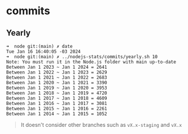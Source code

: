 # commits

## Yearly

```console
➜  node git:(main) ✗ date
Tue Jan 16 16:40:05 -03 2024
➜  node git:(main) ✗ ../nodejs-stats/commits/yearly.sh 10
Note: You must run it in the Node.js folder with main up-to-date
Between Jan 1 2023 ~ Jan 1 2024 = 2641
Between Jan 1 2022 ~ Jan 1 2023 = 2629
Between Jan 1 2021 ~ Jan 1 2022 = 2683
Between Jan 1 2020 ~ Jan 1 2021 = 3390
Between Jan 1 2019 ~ Jan 1 2020 = 3953
Between Jan 1 2018 ~ Jan 1 2019 = 4720
Between Jan 1 2017 ~ Jan 1 2018 = 4609
Between Jan 1 2016 ~ Jan 1 2017 = 3081
Between Jan 1 2015 ~ Jan 1 2016 = 2261
Between Jan 1 2014 ~ Jan 1 2015 = 1052
```

> It doesn't consider other branches such as `vX.x-staging` and `vX.x`
